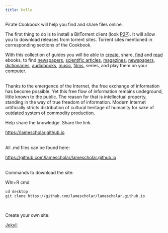 ```yaml
---
title: Hello
---
```


Pirate Cookbook will help you find and share files online.

The first thing to do is to install a BitTorrent client (look [P2P](/en/p2p)). It will allow you to download releases from torrent sites. Torrent sites mentioned in corresponding sections of the Cookbook.

With this collection of guides you will be able to [create](/en/digitization), share, [find](/en/book-searching) and [read](/en/reading-ebooks) ebooks, to find [newspapers](/en/newspapers), [scientific articles](/en/articles), [magazines](/en/magazines), [newspapers](/en/newspapers), [dictionaries](/en/reference-books), [audiobooks](/en/audiobooks), [music](/en/music), [films](/en/films), series, and play them on your computer.
<br><br>

Thanks to the emergence of the Internet, the free exchange of information has become possible. Yet this free flow of information remains undeground, little known to the public. The reason for that is intellectual property, standing in the way of true freedom of information. Modern Internet artificially stricts distribution of cultural heritage of humanity for sake of outdated system of commodity production.

Help share the knowledge. Share the link.

<https://lamescholar.github.io>
<br><br>

All .md files can be found here:

<https://github.com/lamescholar/lamescholar.github.io>
<br><br>

Commands to download the site:

WIn+R cmd

```
cd desktop
git clone https://github.com/lamescholar/lamescholar.github.io
```
<br>

Create your own site:

[Jekyll](/en/jekyll)